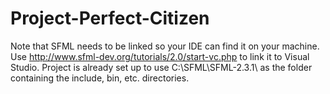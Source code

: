 # Project-Perfect-Citizen
Note that SFML needs to be linked so your IDE can find it on your machine. Use http://www.sfml-dev.org/tutorials/2.0/start-vc.php to link it to Visual Studio. Project is already set up to use C:\SFML\SFML-2.3.1\ as the folder containing the include, bin, etc. directories.
